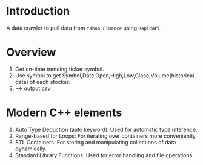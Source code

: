 # Introduction
A data crawler to pull data from `Yahoo Finance` using `RapidAPI`.


# Overview
1. Get on-time trending ticker symbol.
2. Use symbol to get Symbol,Date,Open,High,Low,Close,Volume(historical data) of each stocker.
3. --> output.csv

# Modern C++ elements
1. Auto Type Deduction (auto keyword): Used for automatic type inference.
2. Range-based for Loops: For iterating over containers more conveniently.
3. STL Containers: For storing and manipulating collections of data dynamically.
4. Standard Library Functions: Used for error handling and file operations.
